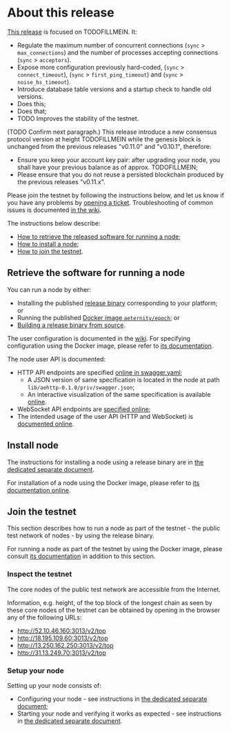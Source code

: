 # About this release

[This release][this-release] is focused on TODOFILLMEIN.
It:
* Regulate the maximum number of concurrent connections (`sync` > `max_connections`) and the number of processes accepting connections (`sync` > `acceptors`).
* Expose more configuration previously hard-coded, (`sync` > `connect_timeout`), (`sync` > `first_ping_timeout`) and (`sync` > `noise_hs_timeout`).
* Introduce database table versions and a startup check to handle old versions.
* Does this;
* Does that;
* TODO Improves the stability of the testnet.

[this-release]: https://github.com/aeternity/epoch/releases/tag/v0.12.0

(TODO Confirm next paragraph.)
This release introduce a new consensus protocol version at height TODOFILLMEIN while the genesis block is unchanged from the previous releases "v0.11.0" and "v0.10.1", therefore:
* Ensure you keep your account key pair: after upgrading your node, you shall have your previous balance as of approx. TODOFILLMEIN;
* Please ensure that you do not reuse a persisted blockchain produced by the previous releases "v0.11.x".

Please join the testnet by following the instructions below, and let us know if you have any problems by [opening a ticket](https://github.com/aeternity/epoch/issues).
Troubleshooting of common issues is documented [in the wiki](https://github.com/aeternity/epoch/wiki/Troubleshooting).

The instructions below describe:
* [How to retrieve the released software for running a node](#retrieve-the-software-for-running-a-node);
* [How to install a node](#install-node);
* [How to join the testnet](#join-the-testnet).

## Retrieve the software for running a node

You can run a node by either:
* Installing the published [release binary][this-release] corresponding to your platform; or
* Running the published [Docker image `aeternity/epoch`][docker]; or
* [Building a release binary from source][build].

[docker]: https://github.com/aeternity/epoch/blob/v0.12.0/docs/docker.md
[build]: https://github.com/aeternity/epoch/blob/v0.12.0/docs/build.md

The user configuration is documented in the [wiki](https://github.com/aeternity/epoch/wiki/User-provided-configuration).
For specifying configuration using the Docker image, please refer to [its documentation][docker].

The node user API is documented:
* HTTP API endpoints are specified [online in swagger.yaml][swagger-yaml];
  * A JSON version of same specification is located in the node at path `lib/aehttp-0.1.0/priv/swagger.json`;
  * An interactive visualization of the same specification is available [online][swagger-ui].
* WebSocket API endpoints are [specified online][api-doc];
* The intended usage of the user API (HTTP and WebSocket) is [documented online][api-doc].

[swagger-yaml]: https://github.com/aeternity/epoch/blob/v0.12.0/config/swagger.yaml
[swagger-ui]: https://aeternity.github.io/epoch-api-docs/?config=https://raw.githubusercontent.com/aeternity/epoch/v0.12.0/apps/aehttp/priv/swagger.json
[api-doc]: https://github.com/aeternity/protocol/blob/epoch-v0.12.0/epoch/api/README.md

## Install node

The instructions for installing a node using a release binary are in [the dedicated separate document](../../docs/installation.md).

For installation of a node using the Docker image, please refer to [its documentation online][docker].

## Join the testnet

This section describes how to run a node as part of the testnet - the public test network of nodes - by using the release binary.

For running a node as part of the testnet by using the Docker image, please consult [its documentation][docker] in addition to this section.

### Inspect the testnet

The core nodes of the public test network are accessible from the Internet.

Information, e.g. height, of the top block of the longest chain as seen by these core nodes of the testnet can be obtained by opening in the browser any of the following URLs:
* http://52.10.46.160:3013/v2/top
* http://18.195.109.60:3013/v2/top
* http://13.250.162.250:3013/v2/top
* http://31.13.249.70:3013/v2/top

### Setup your node

Setting up your node consists of:
* Configuring your node - see instructions in [the dedicated separate document](../../docs/configuration.md);
* Starting your node and verifying it works as expected - see instructions in [the dedicated separate document](../../docs/operation.md).
